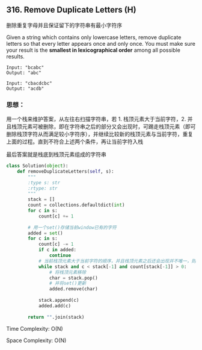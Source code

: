 ## 316. Remove Duplicate Letters (H)

删除重复字母并且保证留下的字符串有最小字符序

Given a string which contains only lowercase letters, remove duplicate letters so that every letter appears once and only once. You must make sure your result is the **smallest in lexicographical order** among all possible results. 

```
Input: "bcabc"
Output: "abc"

Input: "cbacdcbc"
Output: "acdb"
```

### 思想：

用一个栈来维护答案，从左往右扫描字符串，若 1. 栈顶元素大于当前字符，2. 并且栈顶元素可被删除，即在字符串之后的部分又会出现时，可踢走栈顶元素（即可删除栈顶字符从而满足较小字符序），并继续比较新的栈顶元素与当前字符，重复上面的过程。直到不符合上述两个条件，再让当前字符入栈

最后答案就是栈底到栈顶元素组成的字符串

```python
class Solution(object):
    def removeDuplicateLetters(self, s):
        """
        :type s: str
        :rtype: str
        """ 
        stack = []
        count = collections.defaultdict(int)
        for c in s:
            count[c] += 1
        
        # 用一个set()存储当前window已有的字符
        added = set()
        for c in s:
            count[c] -= 1
            if c in added:
                continue
            # 当前栈顶元素大于当前字符的顺序，并且栈顶元素之后还会出现并不唯一，则可以删除栈顶元素
            while stack and c < stack[-1] and count[stack[-1]] > 0:
                # 将栈顶元素移除
                char = stack.pop()
                # 并将set()更新
                added.remove(char)
            
            stack.append(c)
            added.add(c)
            
        return "".join(stack)
```

Time Complexity: O(N)

Space Complexity: O(N)